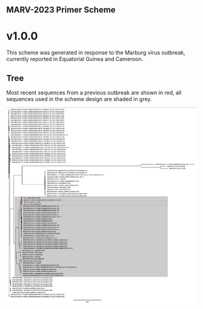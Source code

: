 ## MARV-2023 Primer Scheme

# v1.0.0

This scheme was generated in response to the Marburg virus outbreak, currently reported in Equatorial Guinea and Cameroon.

## Tree

Most recent sequences from a previous outbreak are shown in red, all sequences used in the scheme design are shaded in grey.

![Alt text](https://github.com/ChrisgKent/MARV-2023/blob/c2d39e627ddc6619947f31d77d622365e40dd588/tree_rename.png "Tree of included sequences")
